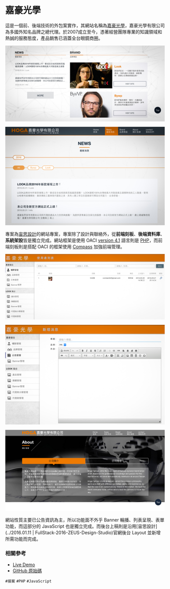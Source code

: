 # 嘉豪光學

這是一個前、後端技術的外包案實作，其網站名稱為[嘉豪光學](http://www.hogaoptical.com.tw/)，嘉豪光學有限公司為多國外知名品牌之總代理。於2007成立至今，憑著經營團隊專業的知識領域和熱誠的服務態度，產品銷售已涵蓋全台眼鏡商圈。

![宙思設計 - 嘉豪光學](img/001.jpg)

![基本上稿功能的官網](img/002.jpg)

專案為[宙思設計](https://www.zeusdesign.com.tw/)的網站專案，專案除了設計與聯絡外，從**前端刻板**、**後端資料庫**、**系統架設**皆是獨立完成。網站框架是使用 OACI [version 4.1](https://github.com/comdan66/oaci/tree/version/4.1) 語言則是 [PHP](https://zh.wikipedia.org/zh-tw/PHP)，而前端刻板則是搭配 OACI 的框架使用 [Compass](http://compass-style.org/) 加強前端管理。

![嘉豪光學後台系統](img/003.jpg)

![文章編輯器的後台](img/004.jpg)

![網站使用 SCSS 撰寫](img/005.jpg)

網站性質主要已公告資訊為主，所以功能面不外乎 Banner 輪播、列表呈現、表單功能，而這部分的 JavaScript 也是獨立完成。而後台上稿則是沿用[宙思設計](../2016.01.11 | FullStack-2016-ZEUS-Design-Studio)官網後台 Layout 並新增所需功能而完成。

### 相關參考
* [Live Demo](http://www.hogaoptical.com.tw/)
* [GitHub 原始碼](https://github.com/comdan66/hoga)

`#接案` `#PHP` `#JavaScript`